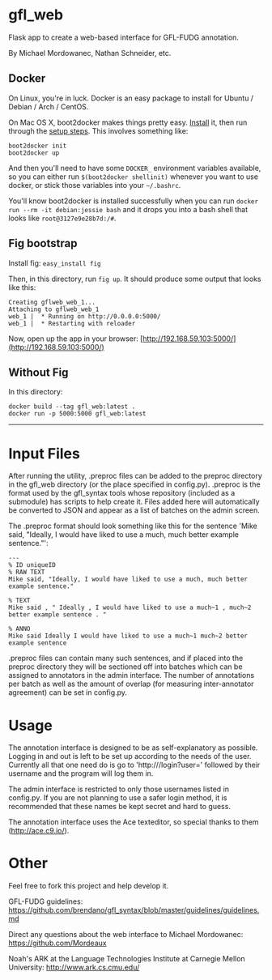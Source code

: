 # gfl_web

Flask app to create a web-based interface for GFL-FUDG annotation.

By Michael Mordowanec, Nathan Schneider, etc.

## Docker

On Linux, you're in luck. Docker is an easy package to install for Ubuntu / Debian / Arch / CentOS.

On Mac OS X, boot2docker makes things pretty easy. [Install](https://github.com/boot2docker/osx-installer/releases) it, then run through the [setup steps](https://docs.docker.com/installation/mac/). This involves something like:

    boot2docker init
    boot2docker up

And then you'll need to have some `DOCKER_` environment variables available, so you can either run `$(boot2docker shellinit)` whenever you want to use docker, or stick those variables into your `~/.bashrc`.

You'll know boot2docker is installed successfully when you can run `docker run --rm -it debian:jessie bash` and it drops you into a bash shell that looks like `root@3127e9e28b7d:/#`.

## Fig bootstrap

Install fig: `easy_install fig`

Then, in this directory, run `fig up`. It should produce some output that looks like this:

    Creating gflweb_web_1...
    Attaching to gflweb_web_1
    web_1 |  * Running on http://0.0.0.0:5000/
    web_1 |  * Restarting with reloader

Now, open up the app in your browser: [http://192.168.59.103:5000/](http://192.168.59.103:5000/)


## Without Fig

In this directory:

    docker build --tag gfl_web:latest .
    docker run -p 5000:5000 gfl_web:latest


---

Input Files
===========

After running the utility, .preproc files can be added to the preproc directory in the gfl_web directory (or the place specified in config.py). .preproc is the format used by the gfl_syntax tools whose repository (included as a submodule) has scripts to help create it. Files added here will automatically be converted to JSON and appear as a list of batches on the admin screen.

The .preproc format should look something like this for the sentence 'Mike said, "Ideally, I would have liked to use a much, much better example sentence."':

    ---
    % ID uniqueID
    % RAW TEXT
    Mike said, "Ideally, I would have liked to use a much, much better example sentence."

    % TEXT
    Mike said , " Ideally , I would have liked to use a much~1 , much~2 better example sentence . "

    % ANNO
    Mike said Ideally I would have liked to use a much~1 much~2 better example sentence

.preproc files can contain many such sentences, and if placed into the preproc directory they will be sectioned off into batches which can be assigned to annotators in the admin interface. The number of annotations per batch as well as the amount of overlap (for measuring inter-annotator agreement) can be set in config.py.

Usage
=====
The annotation interface is designed to be as self-explanatory as possible. Logging in and out is left to be set up according to the needs of the user. Currently all that one need do is go to 'http://<domain or IP>/login?user=' followed by their username and the program will log them in.

The admin interface is restricted to only those usernames listed in config.py. If you are not planning to use a safer login method, it is recommended that these names be kept secret and hard to guess.

The annotation interface uses the Ace texteditor, so special thanks to them (http://ace.c9.io/).


Other
=====
Feel free to fork this project and help develop it.

GFL-FUDG guidelines:
https://github.com/brendano/gfl_syntax/blob/master/guidelines/guidelines.md

Direct any questions about the web interface to Michael Mordowanec:
https://github.com/Mordeaux

Noah's ARK at the Language Technologies Institute at Carnegie Mellon University:
http://www.ark.cs.cmu.edu/
